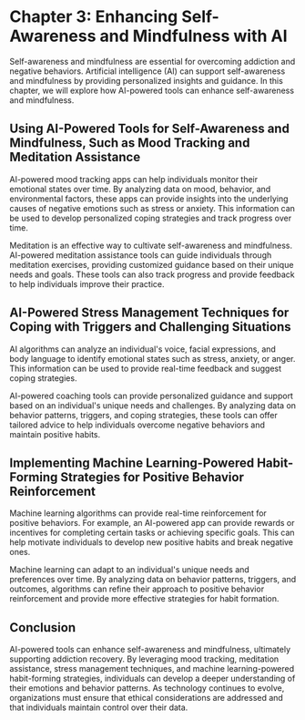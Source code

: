 Chapter 3: Enhancing Self-Awareness and Mindfulness with AI
===========================================================

Self-awareness and mindfulness are essential for overcoming addiction and negative behaviors. Artificial intelligence (AI) can support self-awareness and mindfulness by providing personalized insights and guidance. In this chapter, we will explore how AI-powered tools can enhance self-awareness and mindfulness.

Using AI-Powered Tools for Self-Awareness and Mindfulness, Such as Mood Tracking and Meditation Assistance
----------------------------------------------------------------------------------------------------------

AI-powered mood tracking apps can help individuals monitor their emotional states over time. By analyzing data on mood, behavior, and environmental factors, these apps can provide insights into the underlying causes of negative emotions such as stress or anxiety. This information can be used to develop personalized coping strategies and track progress over time.

Meditation is an effective way to cultivate self-awareness and mindfulness. AI-powered meditation assistance tools can guide individuals through meditation exercises, providing customized guidance based on their unique needs and goals. These tools can also track progress and provide feedback to help individuals improve their practice.

AI-Powered Stress Management Techniques for Coping with Triggers and Challenging Situations
-------------------------------------------------------------------------------------------

AI algorithms can analyze an individual's voice, facial expressions, and body language to identify emotional states such as stress, anxiety, or anger. This information can be used to provide real-time feedback and suggest coping strategies.

AI-powered coaching tools can provide personalized guidance and support based on an individual's unique needs and challenges. By analyzing data on behavior patterns, triggers, and coping strategies, these tools can offer tailored advice to help individuals overcome negative behaviors and maintain positive habits.

Implementing Machine Learning-Powered Habit-Forming Strategies for Positive Behavior Reinforcement
--------------------------------------------------------------------------------------------------

Machine learning algorithms can provide real-time reinforcement for positive behaviors. For example, an AI-powered app can provide rewards or incentives for completing certain tasks or achieving specific goals. This can help motivate individuals to develop new positive habits and break negative ones.

Machine learning can adapt to an individual's unique needs and preferences over time. By analyzing data on behavior patterns, triggers, and outcomes, algorithms can refine their approach to positive behavior reinforcement and provide more effective strategies for habit formation.

Conclusion
----------

AI-powered tools can enhance self-awareness and mindfulness, ultimately supporting addiction recovery. By leveraging mood tracking, meditation assistance, stress management techniques, and machine learning-powered habit-forming strategies, individuals can develop a deeper understanding of their emotions and behavior patterns. As technology continues to evolve, organizations must ensure that ethical considerations are addressed and that individuals maintain control over their data.

